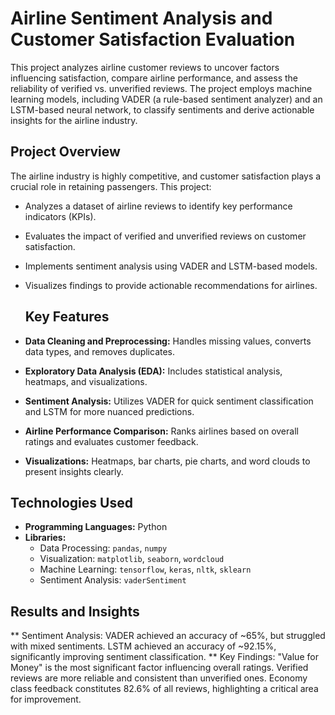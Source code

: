 # Airline Sentiment Analysis and Customer Satisfaction Evaluation

This project analyzes airline customer reviews to uncover factors influencing satisfaction, compare airline performance, and assess the reliability of verified vs. unverified reviews. The project employs machine learning models, including VADER (a rule-based sentiment analyzer) and an LSTM-based neural network, to classify sentiments and derive actionable insights for the airline industry.

## Project Overview
The airline industry is highly competitive, and customer satisfaction plays a crucial role in retaining passengers. This project:

- Analyzes a dataset of airline reviews to identify key performance indicators (KPIs).
- Evaluates the impact of verified and unverified reviews on customer satisfaction.
- Implements sentiment analysis using VADER and LSTM-based models.
- Visualizes findings to provide actionable recommendations for airlines.

  ## Key Features
- **Data Cleaning and Preprocessing:** Handles missing values, converts data types, and removes duplicates.
- **Exploratory Data Analysis (EDA):** Includes statistical analysis, heatmaps, and visualizations.
- **Sentiment Analysis:** Utilizes VADER for quick sentiment classification and LSTM for more nuanced predictions.
- **Airline Performance Comparison:** Ranks airlines based on overall ratings and evaluates customer feedback.
- **Visualizations:** Heatmaps, bar charts, pie charts, and word clouds to present insights clearly.

## Technologies Used
- **Programming Languages:** Python
- **Libraries:**
  - Data Processing: `pandas`, `numpy`
  - Visualization: `matplotlib`, `seaborn`, `wordcloud`
  - Machine Learning: `tensorflow`, `keras`, `nltk`, `sklearn`
  - Sentiment Analysis: `vaderSentiment`
 
## Results and Insights
** Sentiment Analysis:
VADER achieved an accuracy of ~65%, but struggled with mixed sentiments.
LSTM achieved an accuracy of ~92.15%, significantly improving sentiment classification.
** Key Findings:
"Value for Money" is the most significant factor influencing overall ratings.
Verified reviews are more reliable and consistent than unverified ones.
Economy class feedback constitutes 82.6% of all reviews, highlighting a critical area for improvement.
